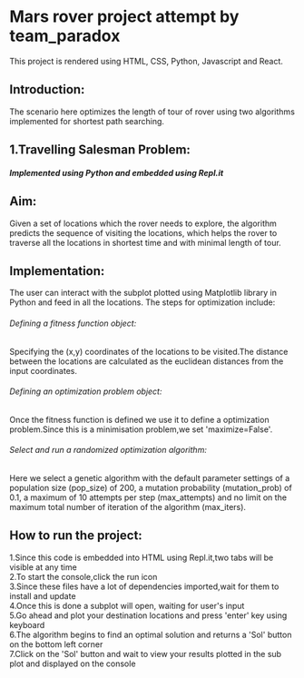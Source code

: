 # Mars rover project attempt by team_paradox
This project is rendered using HTML, CSS, Python, Javascript and React.  
## Introduction:
The scenario here optimizes the length of tour of rover using two algorithms implemented for shortest path searching.  

## 1.Travelling Salesman Problem:
##### Implemented using Python and embedded using Repl.it
## Aim: 
Given a set of locations which the rover needs to explore, the algorithm predicts the sequence of visiting the locations, which helps the rover to traverse all the locations in shortest time and with minimal length of tour.
## Implementation:
The user can interact with the subplot plotted using Matplotlib library in Python and feed in all the locations.
The steps for optimization include:

 ###### *Defining a fitness function object*:
 Specifying the (x,y) coordinates of the locations to be visited.The distance between the locations are calculated as the euclidean distances from the input coordinates.
  ###### *Defining an optimization problem object*:
  Once the fitness function is defined we use it to define a optimization problem.Since this is a minimisation problem,we set
  'maximize=False'.
  ###### *Select and run a randomized optimization algorithm*: 
   Here we select a genetic algorithm with the default parameter settings of a population size (pop_size) of 200, a mutation probability (mutation_prob) of 0.1, a maximum of 10 attempts per step (max_attempts) and no limit on the maximum total number of iteration of the algorithm (max_iters).
  
  ## How to run the project:
  1.Since this code is embedded into HTML using Repl.it,two tabs will be visible at any time
  \
  2.To start the console,click the run icon
  \
  3.Since these files have a lot of dependencies imported,wait for them to install and update
  \
  4.Once this is done a subplot will open, waiting for user's input
  \
  5.Go ahead and plot your destination locations and press 'enter' key using keyboard
  \
  6.The algorithm begins to find an optimal solution and returns a 'Sol' button on the bottom left corner
  \
  7.Click on the 'Sol' button and wait to view your results plotted in the sub plot and displayed on the console
  
  
  
  
  
  
